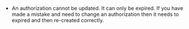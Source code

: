 - An authorization cannot be updated. It can only be expired. If you have made a mistake and need to change an authorization then it needs to expired and then re-created correctly.